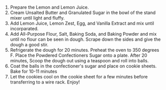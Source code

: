 <ol>
    <li>Prepare the Lemon and Lemon Juice.</li>
    <li>Cream Unsalted Butter and Granulated Sugar in the bowl of the stand mixer until light and fluffy.</li>
    <li>Add Lemon Juice, Lemon Zest, Egg, and Vanilla Extract and mix until incorparated.</li>
    <li>Add All-Purpose Flour, Salt, Baking Soda, and Baking Powder and mix until no flour can be seen in dough. Scrape down the sides and give the dough a good stir.</li>
    <li>Refrigerate the dough for 20 minutes. Preheat the oven to 350 degrees F. Place the Powdered Confectioners Sugar onto a plate. After 20 minutes, Scoop the dough out using a teaspoon and roll into balls.</li>
    <li>Coat the balls in the confectioner's sugar and place on cookie sheets. Bake for 10-11 minutes</li>
    <li>Let the cookies cool on the cookie sheet for a few minutes before transferring to a wire rack. Enjoy!</li>
</ol>